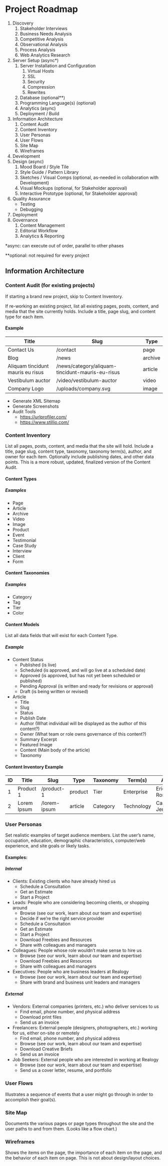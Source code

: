 # Project Roadmap

1. Discovery
	1. Stakeholder Interviews
	1. Business Needs Analysis
	1. Competitive Analysis
	1. Observational Analysis
	1. Process Analysis
	1. Web Analytics Research
1. Server Setup (async\*)
	1. Server Installation and Configuration
		1. Virtual Hosts
		1. SSL
		1. Security
		1. Compression
		1. Rewrites
	1. Database (optional\*\*)
	1. Programming Language(s) (optional)
	1. Analytics (async)
	1. Deployment / Build
1. Information Architecture
	1. Content Audit
	1. Content Inventory
	1. User Personas
	1. User Flows
	1. Site Map
	1. Wireframes
1. Development
1. Design (async)
	1. Mood Board / Style Tile
	1. Style Guide / Pattern Library
	1. Sketches / Visual Comps (optional, as-needed in collaboration with Development)
	1. Visual Mockups (optional, for Stakeholder approval)
	1. Interactive Prototype (optional, for Stakeholder approval)
1. Quality Assurance
	- Testing
	- Debugging
1. Deployment
1. Governance
	1. Content Management
	1. Editorial Workflow
	1. Analytics & Reporting

\*async: can execute out of order, parallel to other phases

\*\*optional: not required for every project	

## Information Architecture

### Content Audit (for existing projects)

If starting a brand new project, skip to Content Inventory.

If re-working an existing project, list all existing pages, posts, content, and media that the site currently holds. Include a title, page slug, and content type for each item.

#### Example

| Title | Slug | Type |
|-------|------|------|
| Contact Us | /contact | page |
| Blog | /news | archive |
| Aliquam tincidunt mauris eu risus | /news/category/aliquam-tincidunt-mauris-eu-risus | article |
| Vestibulum auctor | /video/vestibulum-auctor | video |
| Company Logo | /uploads/company.svg | image |

- Generate XML Sitemap
- Generate Screenshots
- Audit Tools
	- https://urlprofiler.com/
	- https://www.stillio.com/

### Content Inventory

List all pages, posts, content, and media that the site will hold. Include a title, page slug, content type, taxonomy, taxonomy term(s), author, and owner for each item. Optionally include publishing dates, and other data points. This is a more robust, updated, finalized version of the Content Audit.
 
#### Content Types

##### Examples

- Page
- Article
- Archive
- Video
- Image
- Product
- Event
- Testimonial
- Case Study
- Interview
- Client
- Form

#### Content Taxonomies

##### Examples

- Category
- Tag
- Tier
- Color

#### Content Models

List all data fields that will exist for each Content Type.

##### Example

- Content Status
	- Published (is live)
	- Scheduled (is approved, and will go live at a scheduled date)
	- Approved (is approved, but has not yet been scheduled or published)
	- Pending Approval (is written and ready for revisions or approval)
	- Draft (is being written or revised)
- Article
	- Title
	- Slug
	- Status
	- Publish Date
	- Author (What individual will be displayed as the author of this content?)
	- Owner (What team or role owns governance of this content?)
	- Summary Excerpt
	- Featured Image
	- Content (Main body of the article)
	- Taxonomy

#### Content Inventory Example

| ID | Title | Slug | Type | Taxonomy | Term(s) | Author | Owner |
|-------|-------|------|------|----------|---|---|---|
| 1 | Product 1 | /product-1 | product | Tier | Enterprise | Erica Romaguera | Marketing |
| 2 | Lorem Ipsum | /lorem-ipsum | article | Category | Technology | Caleigh Jerde | InfoSec |

### User Personas

Set realistic examples of target audience members. List the user’s name, occupation, education, demographic characteristics, computer/web experience, and site goals or likely tasks.

#### Examples:

##### Internal

- Clients: Existing clients who have already hired us
	- Schedule a Consultation
	- Get an Estimate
	- Start a Project
- Leads: People who are considering becoming clients, or shopping around
	- Browse (see our work, learn about our team and expertise)
	- Decide if we’re the right service provider
	- Schedule a Consultation
	- Get an Estimate
	- Start a Project
	- Download Freebies and Resources
	- Share with colleagues and managers
- Colleagues: People whose role wouldn’t make sense to hire us
	- Browse (see our work, learn about our team and expertise)
	- Download Freebies and Resources
	- Share with colleagues and managers
- Executives: People who are business leaders at Realogy
	- Browse (see our work, learn about our team and expertise)
	- Share with brand and business unit leaders and managers

##### External

- Vendors: External companies (printers, etc.) who deliver services to us
	- Find email, phone number, and physical address
	- Download print files
	- Send us an invoice
- Freelancers: External people (designers, photographers, etc.) working for us, either on-site or remotely
	- Find email, phone number, and physical address
	- Browse (see our work, learn about our team and expertise)
	- Download Creative Briefs
	- Send us an invoice
- Job Seekers: External people who are interested in working at Realogy 
	- Browse (see our work, learn about our team and expertise)
	- Send us a cover letter, resume, and portfolio

### User Flows

Illustrates a sequence of events that a user might go through in order to accomplish their goal(s).

### Site Map

Documents the various pages or page types throughout the site and the user paths to and from them. (Looks like a flow chart.)

### Wireframes

Shows the items on the page, the importance of each item on the page, and the behavior of each item on page. This is not about design/layout choices.